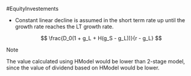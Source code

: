 #EquityInvestements 

- Constant linear decline is assumed in the short term rate up until the growth rate reaches the LT growth rate. 

$$
\frac{D_0(1 + g_L + H(g_S - g_L))}{r - g_L}
$$
 > [!Note]
 > The value calculated using HModel would be lower than 2-stage model, since the value of dividend based on HModel would be lower. 
 
